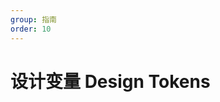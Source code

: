 ```yaml
---
group: 指南
order: 10
---
```


# 设计变量 Design Tokens

<code inline src="../doc-components/design-tokens/index.tsx"></code>

